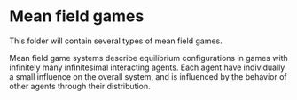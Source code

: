 
# Mean field games

This folder will contain several types of mean field games. 

Mean field game systems describe equilibrium configurations in games with infinitely many infinitesimal interacting agents. Each agent have individually a small  influence on the overall system, and is influenced by the behavior of other agents through their distribution.
